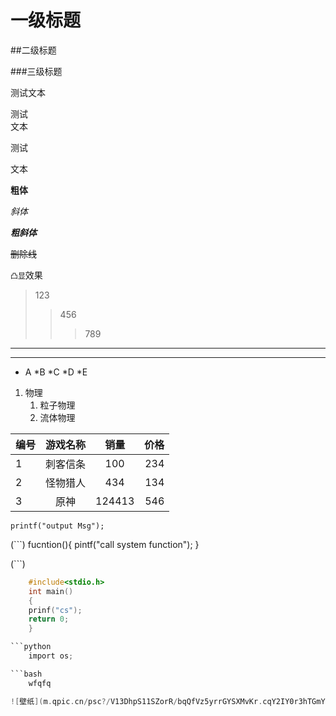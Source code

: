 
# 一级标题

##二级标题

###三级标题

测试文本

测试<br>文本

测试

文本

**粗体**

*斜体*

***粗斜体***

~~删除线~~

`凸显`效果

> 123
>> 456
>>> 789

****

----

* A
	*B
	*C
	*D
		*E

1. 物理
	1. 粒子物理
	2. 流体物理

编号|游戏名称|销量|价格
---|:--:|:--:|---:
1|刺客信条|100|234
2|怪物猎人|434|134
3|原神|124413|546

`printf("output Msg");`

(```)
	fucntion(){
		pintf("call system function");
	}

(```)

```c
	#include<stdio.h>
	int main()
	{
	prinf("cs");
	return 0;
	}

```python
	import os;

```bash
	wfqfq

![壁纸](m.qpic.cn/psc?/V13DhpS11SZorR/bqQfVz5yrrGYSXMvKr.cqY2IY0r3hTGmYdzLMEICZh33vSyhPPquM3.OK56nC2RcyDHaQh7.ROnwuTN.0erhEeReDUk74WtmD88B*vbyfpg!/mnull&bo=gAcFBAAAAAADB6Q!&rf=photolist&t=5"biaoti")
